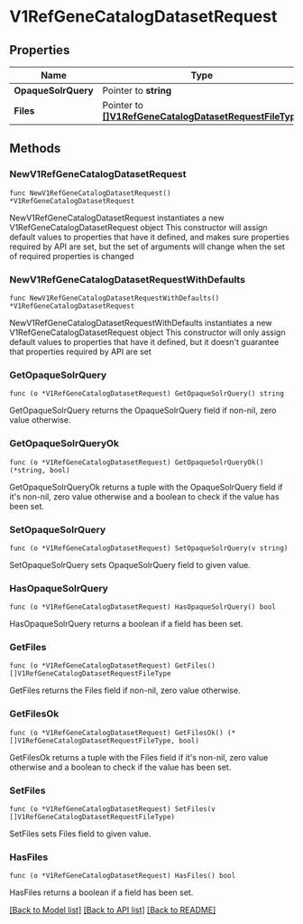 # V1RefGeneCatalogDatasetRequest

## Properties

Name | Type | Description | Notes
------------ | ------------- | ------------- | -------------
**OpaqueSolrQuery** | Pointer to **string** |  | [optional] 
**Files** | Pointer to [**[]V1RefGeneCatalogDatasetRequestFileType**](V1RefGeneCatalogDatasetRequestFileType.md) |  | [optional] 

## Methods

### NewV1RefGeneCatalogDatasetRequest

`func NewV1RefGeneCatalogDatasetRequest() *V1RefGeneCatalogDatasetRequest`

NewV1RefGeneCatalogDatasetRequest instantiates a new V1RefGeneCatalogDatasetRequest object
This constructor will assign default values to properties that have it defined,
and makes sure properties required by API are set, but the set of arguments
will change when the set of required properties is changed

### NewV1RefGeneCatalogDatasetRequestWithDefaults

`func NewV1RefGeneCatalogDatasetRequestWithDefaults() *V1RefGeneCatalogDatasetRequest`

NewV1RefGeneCatalogDatasetRequestWithDefaults instantiates a new V1RefGeneCatalogDatasetRequest object
This constructor will only assign default values to properties that have it defined,
but it doesn't guarantee that properties required by API are set

### GetOpaqueSolrQuery

`func (o *V1RefGeneCatalogDatasetRequest) GetOpaqueSolrQuery() string`

GetOpaqueSolrQuery returns the OpaqueSolrQuery field if non-nil, zero value otherwise.

### GetOpaqueSolrQueryOk

`func (o *V1RefGeneCatalogDatasetRequest) GetOpaqueSolrQueryOk() (*string, bool)`

GetOpaqueSolrQueryOk returns a tuple with the OpaqueSolrQuery field if it's non-nil, zero value otherwise
and a boolean to check if the value has been set.

### SetOpaqueSolrQuery

`func (o *V1RefGeneCatalogDatasetRequest) SetOpaqueSolrQuery(v string)`

SetOpaqueSolrQuery sets OpaqueSolrQuery field to given value.

### HasOpaqueSolrQuery

`func (o *V1RefGeneCatalogDatasetRequest) HasOpaqueSolrQuery() bool`

HasOpaqueSolrQuery returns a boolean if a field has been set.

### GetFiles

`func (o *V1RefGeneCatalogDatasetRequest) GetFiles() []V1RefGeneCatalogDatasetRequestFileType`

GetFiles returns the Files field if non-nil, zero value otherwise.

### GetFilesOk

`func (o *V1RefGeneCatalogDatasetRequest) GetFilesOk() (*[]V1RefGeneCatalogDatasetRequestFileType, bool)`

GetFilesOk returns a tuple with the Files field if it's non-nil, zero value otherwise
and a boolean to check if the value has been set.

### SetFiles

`func (o *V1RefGeneCatalogDatasetRequest) SetFiles(v []V1RefGeneCatalogDatasetRequestFileType)`

SetFiles sets Files field to given value.

### HasFiles

`func (o *V1RefGeneCatalogDatasetRequest) HasFiles() bool`

HasFiles returns a boolean if a field has been set.


[[Back to Model list]](../README.md#documentation-for-models) [[Back to API list]](../README.md#documentation-for-api-endpoints) [[Back to README]](../README.md)


